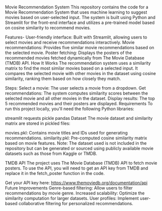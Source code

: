 Movie Recommendation System
This repository contains the code for a Movie Recommendation System that uses machine learning to suggest movies based on user-selected input. The system is built using Python and Streamlit for the front-end interface and utilizes a pre-trained model based on cosine similarity to recommend movies.

Features-
User-friendly interface: Built with Streamlit, allowing users to select movies and receive recommendations interactively.
Movie recommendations: Provides five similar movie recommendations based on the selected movie.
Poster fetching: Displays the posters of the recommended movies fetched dynamically from The Movie Database (TMDB) API.
How It Works
The recommendation system uses a similarity matrix to find the most similar movies based on a selected input. It compares the selected movie with other movies in the dataset using cosine similarity, ranking them based on how closely they match.

Steps:
Select a movie: The user selects a movie from a dropdown.
Get recommendations: The system computes similarity scores between the selected movie and all other movies in the dataset.
Display results: The top 5 recommended movies and their posters are displayed.
Requirements
To run this project locally, you'll need the following Python libraries:

streamlit
requests
pickle
pandas
Dataset
The movie dataset and similarity matrix are stored in pickled files:

movies.pkl: Contains movie titles and IDs used for generating recommendations.
similarity.pkl: Pre-computed cosine similarity matrix based on movie features.
Note:
The dataset used is not included in the repository but can be generated or sourced using publicly available movie datasets such as those from Kaggle or TMDB.

TMDB API
The project uses The Movie Database (TMDB) API to fetch movie posters. To use the API, you will need to get an API key from TMDB and replace it in the fetch_poster function in the code.

Get your API key here: https://www.themoviedb.org/documentation/api
Future Improvements
Genre-based filtering: Allow users to filter recommendations by movie genre.
Increased scalability: Optimize the similarity computation for larger datasets.
User profiles: Implement user-based collaborative filtering for personalized recommendations.
